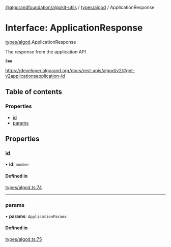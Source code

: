 [@algorandfoundation/algokit-utils](../README.md) / [types/algod](../modules/types_algod.md) / ApplicationResponse

# Interface: ApplicationResponse

[types/algod](../modules/types_algod.md).ApplicationResponse

The response from the application API

**`See`**

https://developer.algorand.org/docs/rest-apis/algod/v2/#get-v2applicationsapplication-id

## Table of contents

### Properties

- [id](types_algod.ApplicationResponse.md#id)
- [params](types_algod.ApplicationResponse.md#params)

## Properties

### id

• **id**: `number`

#### Defined in

[types/algod.ts:74](https://github.com/algorandfoundation/algokit-utils-ts/blob/88a7c0f/src/types/algod.ts#L74)

___

### params

• **params**: `ApplicationParams`

#### Defined in

[types/algod.ts:75](https://github.com/algorandfoundation/algokit-utils-ts/blob/88a7c0f/src/types/algod.ts#L75)
